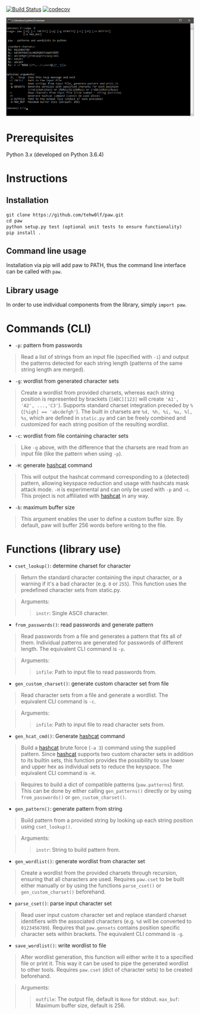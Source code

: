 [![Build Status](https://travis-ci.org/tehw0lf/paw.svg?branch=master)](https://travis-ci.org/tehw0lf/paw) [![codecov](https://codecov.io/gh/tehw0lf/paw/branch/master/graph/badge.svg)](https://codecov.io/gh/tehw0lf/paw)

![paw.py -h](/res/help.png)

# Prerequisites
Python 3.x (developed on Python 3.6.4)

# Instructions
## Installation
```
git clone https://github.com/tehw0lf/paw.git
cd paw
python setup.py test (optional unit tests to ensure functionality)
pip install .
```

## Command line usage
Installation via pip will add paw to PATH, thus the command line interface can be called with `paw`.

## Library usage
In order to use individual components from the library, simply `import paw`.

# Commands (CLI)
- `-p`: pattern from passwords
> Read a list of strings from an input file (specified with `-i`) and output the patterns detected for each string length (patterns of the same string length are merged).

- `-g`: wordlist from generated character sets
> Create a wordlist from provided charsets, whereas each string position is represented by brackets (`[ABC][123]` will create `'A1', 'A2', ...,'C3'`). Supports  standard charset integration preceded by `%` (`[%igh] == 'abcdefgh'`). The built in charsets are `%d, %h, %i, %u, %l, %s`, which are defined in `static.py` and can be freely combined and customized for each string position of the resulting wordlist.

- `-c`: wordlist from file containing character sets
> Like `-g` above, with the difference that the charsets are read from an input file (like the pattern when using `-p`).

- `-H`: generate [hashcat](https://github.com/hashcat/hashcat) command
> This will output the hashcat command corresponding to a (detected) pattern, allowing keyspace reduction and usage with hashcats mask attack mode. `-H` is experimental and can only be used with `-p` and `-c`. This project is not affiliated with [hashcat](https://github.com/hashcat/hashcat) in any way.

- `-b`: maximum buffer size
> This argument enables the user to define a custom buffer size. By default, paw will buffer 256 words before writing to the file.

# Functions (library use)
- `cset_lookup()`: determine charset for character
> Return the standard character containing the input character, or a warning if it's a bad character (e.g. `0` or `255`). This function uses the predefined character sets from static.py.

> Arguments:
>> `instr`: Single ASCII character.

- `from_passwords()`: read passwords and generate pattern
> Read passwords from a file and generates a pattern that fits all of them. Individual patterns are generated for passwords of different length. The equivalent CLI command is `-p`.

> Arguments:
>> `infile`: Path to input file to read passwords from.

- `gen_custom_charset()`: generate custom character set from file
> Read character sets from a file and generate a wordlist. The equivalent CLI command is `-c`.

> Arguments:
>> `infile`: Path to input file to read character sets from.

- `gen_hcat_cmd()`: Generate [hashcat](https://github.com/hashcat/hashcat) command
> Build a [hashcat](https://github.com/hashcat/hashcat) brute force (`-a 3`) command using the supplied pattern. Since [hashcat](https://github.com/hashcat/hashcat) supports two custom character sets in addition to its builtin sets, this function provides the possibility to use lower and upper hex as individual sets to reduce the keyspace. The equivalent CLI command is `-H`.

> Requires to build a dict of compatible patterns (`paw.patterns`) first. This can be done by either calling `gen_patterns()` directly or by using `from_passwords()` or `gen_custom_charset()`.

- `gen_pattern()`: generate pattern from string
> Build pattern from a provided string by looking up each string position using `cset_lookup()`.

> Arguments:
>> `instr`: String to build pattern from.

- `gen_wordlist()`: generate wordlist from character set
> Create a wordlist from the provided charsets through recursion, ensuring that all characters are used. Requires `paw.cset` to be built either manually or by using the functions `parse_cset()` or `gen_custom_charset()` beforehand.

- `parse_cset()`: parse input character set
> Read user input custom character set and replace standard charset identifiers with the associated characters (e.g. `%d` will be converted to `0123456789`). Requires that `paw.gensets` contains position specific character sets within brackets. The equivalent CLI command is `-g`.

- `save_wordlist()`: write wordlist to file
> After wordlist generation, this function will either write it to a specified file or print it. This way it can be used to pipe the generated wordlist to other tools. Requires `paw.cset` (dict of character sets) to be created beforehand.

> Arguments:
>> `outfile`: The output file, default is `None` for stdout.
>> `max_buf`: Maximum buffer size, default is 256.

